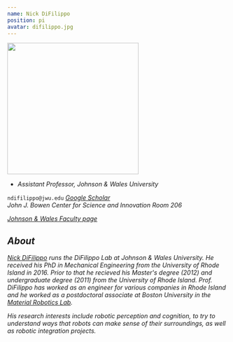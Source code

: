 ```yaml
---
name: Nick DiFilippo
position: pi
avatar: difilippo.jpg
---
```


<img width="300" src="{{site.baseurl}}/images/people/{{page.avatar}}" data-action="zoom">

- _Assistant Professor, Johnson & Wales University_<br>

<i class="fa fa-envelope-o"></i> `ndifilippo@jwu.edu`
<i class="fa fa-google" /> [Google Scholar](https://scholar.google.com/citations?user=l2GERisAAAAJ&hl=en) <br />
<i class="fa fa-building" /> John J. Bowen Center for Science and Innovation Room 206

[Johnson & Wales Faculty page](https://www.jwu.edu/faculty/difilippo-nicholas.html)


## About
[Nick DiFilippo](http://nicholasdifilippo.com/) runs the DiFilippo Lab at Johnson & Wales University. He received his PhD in Mechanical Engineering from the University of Rhode Island in 2016. Prior to that he recieved his Master's degree (2012) and undergraduate degree (2011) from the University of Rhode Island. Prof. DiFilippo has worked as an engineer for various companies in Rhode Island and he worked as a postdoctoral associate at Boston University in the [Material Robotics Lab](https://sites.bu.edu/mrl/). 

His research interests include robotic perception and cognition, to try to understand ways that robots can make sense of their surroundings, as well as robotic integration projects.  
